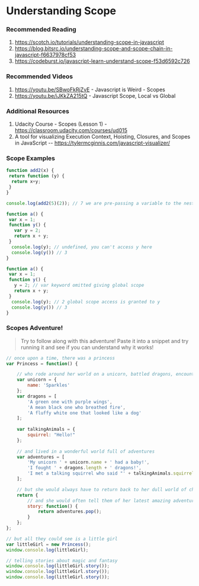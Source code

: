 # Understanding Scope


### Recommended Reading
1. https://scotch.io/tutorials/understanding-scope-in-javascript
2. https://blog.bitsrc.io/understanding-scope-and-scope-chain-in-javascript-f6637978cf53
3. https://codeburst.io/javascript-learn-understand-scope-f53d6592c726

### Recommended Videos
1. https://youtu.be/SBwoFkRjZvE - Javascript is Weird - Scopes
2. https://youtu.be/iJKkZA215tQ - Javascript Scope, Local vs Global

### Additional Resources
1. Udacity Course - Scopes (Lesson 1) - https://classroom.udacity.com/courses/ud015
2. A tool for visualizing Execution Context, Hoisting, Closures, and Scopes in JavaScript -- https://tylermcginnis.com/javascript-visualizer/


### Scope Examples
```javascript
function add2(x) {
 return function (y) {
  return x+y;
 }
}

console.log(add2(5)(2)); // 7 we are pre-passing a variable to the nested function
```
```javascript
function a() {
 var x = 1;
 function y() {
   var y = 2;
   return x + y;
 }
  console.log(y); // undefined, you can't access y here
  console.log(y()) // 3
}
```
```javascript
function a() {
 var x = 1; 
 function y() {
   y = 2; // var keyword omitted giving global scope
   return x + y;
 }
  console.log(y); // 2 global scope access is granted to y
  console.log(y()) // 3
}
```


### Scopes Adventure!
> Try to follow along with this adventure! Paste it into a snippet and try running it and see if you can understand why it works!
```javascript
// once upon a time, there was a princess
var Princess = function() {

    // who rode around her world on a unicorn, battled dragons, encountered talking animals, and many other fantastical things.
    var unicorn = {
        name: 'Sparkles'
    };
    var dragons = [
        'A green one with purple wings',
        'A mean black one who breathed fire',
        'A fluffy white one that looked like a dog'
    ];
       
    var talkingAnimals = {
        squirrel: "Hello!"   
    };
    
    // and lived in a wonderful world full of adventures
    var adventures = [
        'My unicorn ' + unicorn.name + ' had a baby!',
        'I fought ' + dragons.length + ' dragons!',
        'I met a talking squirrel who said "' + talkingAnimals.squirrel + '"'
    ];

    // but she would always have to return back to her dull world of chores and grown-ups
    return {
        // and she would often tell them of her latest amazing adventure as a princess
        story: function() {
            return adventures.pop();
        }
    };
};

// but all they could see is a little girl
var littleGirl = new Princess();
window.console.log(littleGirl);

// telling stories about magic and fantasy
window.console.log(littleGirl.story());
window.console.log(littleGirl.story());
window.console.log(littleGirl.story());
```